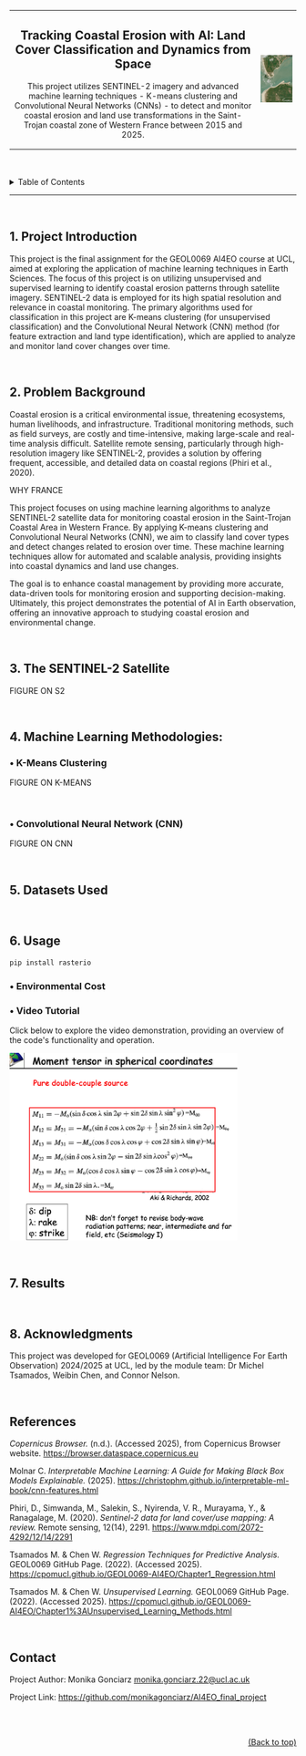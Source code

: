<table>
  <tr>
    <td align="center">
      <h2>Tracking Coastal Erosion with AI: Land Cover Classification and Dynamics from Space <a id="top"></a> 
</div></h2>
      <p>This project utilizes SENTINEL-2 imagery and advanced machine learning techniques - K-means clustering and Convolutional Neural Networks (CNNs) - to detect and monitor coastal erosion and land use transformations in the Saint-Trojan coastal zone of Western France between 2015 and 2025.</p>
    </td>
    <td>
      <img src="./images/Sentinel-2_L2A-459879377421259-timelapse.gif" alt="Sentinel-2 Timelapse" width="370"/>
    </td>
  </tr>
</table>










<br>  
<br>  

<details>
<summary>Table of Contents</summary>
  
1. [Project Introduction](#1-project-introduction)
2. [Problem Background](#2-problem-background)
3. [The SENTINEL-2 Satellite](#3-the-sentinel-2-satellite)
4. [Machine Learning Methodologies:](#4-machine-learning-methodologies)
   - [K-Means Clustering](#bullet-k-means-clustering)
   - [Convolutional Neural Network (CNN)](#bullet-convolutional-neural-network-cnn)
5. [Datasets Used](#5-datasets-used)
6. [Usage](#6-usage)
   - [Environmental Cost](#bullet-environmental-cost)
   - [Video Tutorial](#bullet-video-tutorial)
7. [Results](#7-results)
8. [Acknowledgements](#8-acknowledgments)
    - [References](#references)
    - [Contact](#contact)

</details>

---

<br>  


## 1. Project Introduction

This project is the final assignment for the GEOL0069 AI4EO course at UCL, aimed at exploring the application of machine learning techniques in Earth Sciences. The focus of this project is on utilizing unsupervised and supervised learning to identify coastal erosion patterns through satellite imagery. SENTINEL-2 data is employed for its high spatial resolution and relevance in coastal monitoring. The primary algorithms used for classification in this project are K-means clustering (for unsupervised classification) and the Convolutional Neural Network (CNN) method (for feature extraction and land type identification), which are applied to analyze and monitor land cover changes over time.




<br>  

## 2. Problem Background

Coastal erosion is a critical environmental issue, threatening ecosystems, human livelihoods, and infrastructure. Traditional monitoring methods, such as field surveys, are costly and time-intensive, making large-scale and real-time analysis difficult. Satellite remote sensing, particularly through high-resolution imagery like SENTINEL-2, provides a solution by offering frequent, accessible, and detailed data on coastal regions (Phiri et al., 2020).



WHY FRANCE



This project focuses on using machine learning algorithms to analyze SENTINEL-2 satellite data for monitoring coastal erosion in the Saint-Trojan Coastal Area in Western France. By applying K-means clustering and Convolutional Neural Networks (CNN), we aim to classify land cover types and detect changes related to erosion over time. These machine learning techniques allow for automated and scalable analysis, providing insights into coastal dynamics and land use changes.

The goal is to enhance coastal management by providing more accurate, data-driven tools for monitoring erosion and supporting decision-making. Ultimately, this project demonstrates the potential of AI in Earth observation, offering an innovative approach to studying coastal erosion and environmental change.




<br>  

## 3. The SENTINEL-2 Satellite

FIGURE ON S2

<br>  


## 4. Machine Learning Methodologies:

### <a name="bullet-k-means-clustering"></a>• K-Means Clustering

FIGURE ON K-MEANS

<br>  


### <a name="bullet-convolutional-neural-network-cnn"></a>• Convolutional Neural Network (CNN)

FIGURE ON CNN

<br>  


## 5. Datasets Used



<br>  

## 6. Usage

```python
pip install rasterio
```

### <a name="bullet-environmental-cost"></a>• Environmental Cost





### <a name="bullet-video-tutorial"></a>• Video Tutorial

Click below to explore the video demonstration, providing an overview of the code's functionality and operation.

[<img src="./images/video.png" alt="Click here to watch the video demonstration" width="400"/>](https://youtu.be/rqpMsphdrzo)





<br>  

## 7. Results




<br>  

## 8. Acknowledgments

This project was developed for GEOL0069 (Artificial Intelligence For Earth Observation) 2024/2025 at UCL, led by the module team: Dr Michel Tsamados, Weibin Chen, and Connor Nelson.

<br>  


## References
*Copernicus Browser.* (n.d.). (Accessed 2025), from Copernicus Browser website. https://browser.dataspace.copernicus.eu

Molnar C. *Interpretable Machine Learning: A Guide for Making Black Box Models Explainable.* (2025). https://christophm.github.io/interpretable-ml-book/cnn-features.html

Phiri, D., Simwanda, M., Salekin, S., Nyirenda, V. R., Murayama, Y., & Ranagalage, M. (2020). *Sentinel-2 data for land cover/use mapping: A review.* Remote sensing, 12(14), 2291. https://www.mdpi.com/2072-4292/12/14/2291

Tsamados M. & Chen W. *Regression Techniques for Predictive Analysis.* GEOL0069 GitHub Page. (2022). (Accessed 2025). https://cpomucl.github.io/GEOL0069-AI4EO/Chapter1_Regression.html

Tsamados M. & Chen W. *Unsupervised Learning.* GEOL0069 GitHub Page. (2022). (Accessed 2025). https://cpomucl.github.io/GEOL0069-AI4EO/Chapter1%3AUnsupervised_Learning_Methods.html





<br>  

## Contact

Project Author: Monika Gonciarz monika.gonciarz.22@ucl.ac.uk

Project Link: https://github.com/monikagonciarz/AI4EO_final_project

<br>
<br>



<div style="text-align: right;">
  
  [(Back to top)](#top)
</div>




